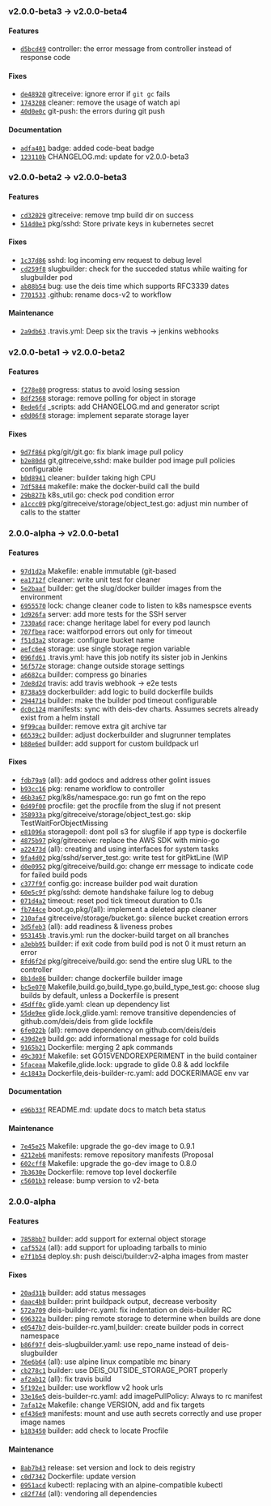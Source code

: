 ### v2.0.0-beta3 -> v2.0.0-beta4

#### Features

 - [`d5bcd49`](https://github.com/deis/builder/commit/d5bcd49cd9c525067eb6f19cb0eb3e805ec9d680) controller: the error message from controller instead of response code

#### Fixes

 - [`de48920`](https://github.com/deis/builder/commit/de48920731b7d61a78a96fb1807f5e5a6caeef1b) gitreceive: ignore error if `git gc` fails
 - [`1743208`](https://github.com/deis/builder/commit/1743208e551f5deaef3bbfc82949874dc6f63cc8) cleaner: remove the usage of watch api
 - [`40d0e0c`](https://github.com/deis/builder/commit/40d0e0c8033de6fc8667a08a66e8d92848ba648e) git-push: the errors during git push

#### Documentation

 - [`adfa401`](https://github.com/deis/builder/commit/adfa4018232adf7f1b47849467a5c6ab09cf615a) badge: added code-beat badge
 - [`123110b`](https://github.com/deis/builder/commit/123110b802f8c244b87f3212f56ab5034ebdb82d) CHANGELOG.md: update for v2.0.0-beta3

### v2.0.0-beta2 -> v2.0.0-beta3

#### Features

 - [`cd32029`](https://github.com/deis/builder/commit/cd3202999bc0b265332509e9f60aee6fbd7b442f) gitreceive: remove tmp build dir on success
 - [`514d0e3`](https://github.com/deis/builder/commit/514d0e3f604de5ddb2450d0b7a5b5729325573e8) pkg/sshd: Store private keys in kubernetes secret

#### Fixes

 - [`1c37d86`](https://github.com/deis/builder/commit/1c37d86feae5925f430c2825c81abc5104cc1453) sshd: log incoming env request to debug level
 - [`cd259f8`](https://github.com/deis/builder/commit/cd259f86e547996944f6312d5e0dc2fe43c19ded) slugbuilder: check for the succeded status while waiting for slugbuilder pod
 - [`ab88b54`](https://github.com/deis/builder/commit/ab88b5412c9e7f848dc57de060f7215e8dc66e1b) bug: use the deis time which supports RFC3339 dates
 - [`7701533`](https://github.com/deis/builder/commit/7701533b0a8cb334bdf9a18547db08d6efc62ff3) .github: rename docs-v2 to workflow

#### Maintenance

 - [`2a9db63`](https://github.com/deis/builder/commit/2a9db634a43427057f783a063ea122275c18f322) .travis.yml: Deep six the travis -> jenkins webhooks

### v2.0.0-beta1 -> v2.0.0-beta2

#### Features

 - [`f278e80`](https://github.com/deis/builder/commit/f278e80952d1b53a1edcad09667e11aca1db8ab3) progress: status to avoid losing session
 - [`8df2568`](https://github.com/deis/builder/commit/8df2568ee73ad2773df986728f5e595e55b299cb) storage: remove polling for object in storage
 - [`8ede6fd`](https://github.com/deis/builder/commit/8ede6fd09f7915029d1a412bbca7b28dd418c4d1) _scripts: add CHANGELOG.md and generator script
 - [`e0d06f8`](https://github.com/deis/builder/commit/e0d06f80be09d294baccd7a312b77cc2fa2af3a6) storage: implement separate storage layer

#### Fixes

 - [`9d7f864`](https://github.com/deis/builder/commit/9d7f864b92aef98fffd373731f6467804a183f7f) pkg/git/git.go: fix blank image pull policy
 - [`b2e80d4`](https://github.com/deis/builder/commit/b2e80d4bf234d2622b02085a602b93334229f972) git,gitreceive,sshd: make builder pod image pull policies configurable
 - [`b0d8941`](https://github.com/deis/builder/commit/b0d89417dc2432c3fbf1ccd082a43527c2611d0a) cleaner: builder taking high CPU
 - [`7df5844`](https://github.com/deis/builder/commit/7df58446337404e7050278359677a48d42b62b93) makefile: make the docker-build call the build
 - [`29b827b`](https://github.com/deis/builder/commit/29b827ba6ef4e76f9d21e642f1fe5737f6b427e7) k8s_util.go: check pod condition error
 - [`a1ccc09`](https://github.com/deis/builder/commit/a1ccc09fea62934c1e07998c044a2265cadba660) pkg/gitreceive/storage/object_test.go: adjust min number of calls to the statter

### 2.0.0-alpha -> v2.0.0-beta1

#### Features

 - [`97d1d2a`](https://github.com/deis/builder/commit/97d1d2a4019a245a9b5498bc293ba1a56d3ed395) Makefile: enable immutable (git-based
 - [`ea1712f`](https://github.com/deis/builder/commit/ea1712f6c9d2cf8684acebe86dea46244e20d2d6) cleaner: write unit test for cleaner
 - [`5e2baaf`](https://github.com/deis/builder/commit/5e2baaffc965e524fb4ed03231e77c667227550c) builder: get the slug/docker builder images from the environment
 - [`6955570`](https://github.com/deis/builder/commit/69555705190db894e1aab28a5cfb2fc3c41f1264) lock: change cleaner code to listen to k8s namespsce events
 - [`1d926fa`](https://github.com/deis/builder/commit/1d926fae1128e29b71817d59f3c2d3521f855f7a) server: add more tests for the SSH server
 - [`7330a6d`](https://github.com/deis/builder/commit/7330a6de7c9639ac338cb0625318d8cc49bbff52) race: change heritage label for every pod launch
 - [`707fbea`](https://github.com/deis/builder/commit/707fbea094e02c3353d39068e211c2ea127ec99e) race: waitforpod errors out only for timeout
 - [`f51d3a2`](https://github.com/deis/builder/commit/f51d3a2fb374f12f04c45d941362c4f5c6c5ae23) storage: configure bucket name
 - [`aefc6e4`](https://github.com/deis/builder/commit/aefc6e4dd1ce1a1bb95cce7d44c1cbcf5f78fe40) storage: use single storage region variable
 - [`096fd61`](https://github.com/deis/builder/commit/096fd611ff3232365f53089700541c812d211cc8) .travis.yml: have this job notify its sister job in Jenkins
 - [`56f572e`](https://github.com/deis/builder/commit/56f572e9c4f1c975af2570449b3e9d848deaf160) storage: change outside storage settings
 - [`a6682ca`](https://github.com/deis/builder/commit/a6682cacc44a1c64eb2ee0390b085a32d7ff7580) builder: compress go binaries
 - [`7de8d2d`](https://github.com/deis/builder/commit/7de8d2d660fbde09e716e3c094b456d33f0259e2) travis: add travis webhook -> e2e tests
 - [`8738a59`](https://github.com/deis/builder/commit/8738a5927014858f987560cc7f1e373d356d2a7c) dockerbuilder: add logic to build dockerfile builds
 - [`2944714`](https://github.com/deis/builder/commit/2944714899035f7fc99f16b52ba1e1da3f570c2a) builder: make the builder pod timeout configurable
 - [`dc0c124`](https://github.com/deis/builder/commit/dc0c12436069cd20eb57b84d11f55adbfac0bbef) manifests: sync with deis-dev charts. Assumes secrets already exist from a helm install
 - [`9f99caa`](https://github.com/deis/builder/commit/9f99caae709bd0bd6f448a37e107e3707c07e545) builder: remove extra git archive tar
 - [`66539c2`](https://github.com/deis/builder/commit/66539c23cdc403a79f5a78c07f685c91b810cc54) builder: adjust dockerbuilder and slugrunner templates
 - [`b88e6ed`](https://github.com/deis/builder/commit/b88e6ed3240133d4481309a65c4feafc1a01dcd4) builder: add support for custom buildpack url

#### Fixes

 - [`fdb79a9`](https://github.com/deis/builder/commit/fdb79a9af8d64908d4cd3073a5d4a0b2f9ed4e7a) (all): add godocs and address other golint issues
 - [`b93cc16`](https://github.com/deis/builder/commit/b93cc16e4e8c2faaa911bda16a64fe71133df240) pkg: rename workflow to controller
 - [`46b3a67`](https://github.com/deis/builder/commit/46b3a6759d5f83765941d730ec2f57a82e98c098) pkg/k8s/namespace.go: run go fmt on the repo
 - [`0d49f00`](https://github.com/deis/builder/commit/0d49f006b1638431708d81f1bdf681e1e20ee679) procfile: get the procfile from the slug if not present
 - [`358933a`](https://github.com/deis/builder/commit/358933a9f1cccf5f45fb8f35c4906f110bc59840) pkg/gitreceive/storage/object_test.go: skip TestWaitForObjectMissing
 - [`e81096a`](https://github.com/deis/builder/commit/e81096ace03793653ffa0ee4d088a697f3349549) storagepoll: dont poll s3 for slugfile if app type is dockerfile
 - [`4875b97`](https://github.com/deis/builder/commit/4875b97646da3c1f961a18c790752073175d3b38) pkg/gitreceive: replace the AWS SDK with minio-go
 - [`a22473d`](https://github.com/deis/builder/commit/a22473d9140585dfd87b3dc6b42b760f6daada98) (all): creating and using interfaces for system tasks
 - [`9fa4d02`](https://github.com/deis/builder/commit/9fa4d021e0b42cf8aa234c635d3a552a76d32d6c) pkg/sshd/server_test.go: write test for gitPktLine (WIP
 - [`d0e0952`](https://github.com/deis/builder/commit/d0e09520b9735f6fdcb754cd5cfbc4ba10b2c7a8) pkg/gitreceive/build.go: change err message to indicate code for failed build pods
 - [`c377f9f`](https://github.com/deis/builder/commit/c377f9f10098e90b91e3cece691454e0a061c64e) config.go: increase builder pod wait duration
 - [`60e5c9f`](https://github.com/deis/builder/commit/60e5c9f5903cd0ea155bfae5e067916a565c7e21) pkg/sshd: demote handshake failure log to debug
 - [`071d4a2`](https://github.com/deis/builder/commit/071d4a202a2fc6abfb59078ab327e07a8700f519) timeout: reset pod tick timeout duration to 0.1s
 - [`fb744ce`](https://github.com/deis/builder/commit/fb744ceb6b069aaaacd6ac342b0f174673f707c0) boot.go,pkg/(all): implement a deleted app cleaner
 - [`210afa4`](https://github.com/deis/builder/commit/210afa455cfc269f29d578298f558e91d6e7caf4) gitreceive/storage/bucket.go: silence bucket creation errors
 - [`3d5feb3`](https://github.com/deis/builder/commit/3d5feb38c6cecd1550bee7fb16f00eddc41e7741) (all): add readiness & liveness probes
 - [`953145b`](https://github.com/deis/builder/commit/953145b7c941e51934b0152e3e6f9a568586b0a1) .travis.yml: run the docker-build target on all branches
 - [`a3ebb95`](https://github.com/deis/builder/commit/a3ebb95456fa173d3772ecaa81c080964598e4b9) builder: if exit code from build pod is not 0 it must return an error
 - [`8fd6f2d`](https://github.com/deis/builder/commit/8fd6f2df24de4eefccddbaac12ff6aa3da16a89b) pkg/gitreceive/build.go: send the entire slug URL to the controller
 - [`8b1de86`](https://github.com/deis/builder/commit/8b1de86c7ace3e822c254d7920429b706258bbef) builder: change dockerfile builder image
 - [`bc5e070`](https://github.com/deis/builder/commit/bc5e070b4dd2be1eb0899aeadf890f342508f6d6) Makefile,build.go,build_type.go,build_type_test.go: choose slug builds by default, unless a Dockerfile is present
 - [`45dff0c`](https://github.com/deis/builder/commit/45dff0cb9e374bf15548c135178984df67a56823) glide.yaml: clean up dependency list
 - [`55de9ee`](https://github.com/deis/builder/commit/55de9ee0db74d672b6e6b3f0398654f613d0d094) glide.lock,glide.yaml: remove transitive dependencies of github.com/deis/deis from glide lockfile
 - [`6fe022b`](https://github.com/deis/builder/commit/6fe022b0b6313bdd823f5b7fdf30c7e658002e38) (all): remove dependency on github.com/deis/deis
 - [`439d2e9`](https://github.com/deis/builder/commit/439d2e9033877e380b70ad53eaf0bdd8da26a104) build.go: add informational message for cold builds
 - [`9165b21`](https://github.com/deis/builder/commit/9165b21caf842c6b8c7a725e41be7e4b5cdab344) Dockerfile: merging 2 apk commands
 - [`49c303f`](https://github.com/deis/builder/commit/49c303f24f46dfbda25ec95228620a7408f9cf92) Makefile: set GO15VENDOREXPERIMENT in the build container
 - [`5faceaa`](https://github.com/deis/builder/commit/5faceaa02ec1f0c65689c0c8dec43ba9be696e3e) Makefile,glide.lock: upgrade to glide 0.8 & add lockfile
 - [`4c1843a`](https://github.com/deis/builder/commit/4c1843a111a7621290940ee8f7236cea11586753) Dockerfile,deis-builder-rc.yaml: add DOCKERIMAGE env var

#### Documentation

 - [`e96b33f`](https://github.com/deis/builder/commit/e96b33f42cc3dc874d7df30f625cdca89b9fdc65) README.md: update docs to match beta status

#### Maintenance

 - [`7e45e25`](https://github.com/deis/builder/commit/7e45e25cad219816d045d8553acb171bc781fbb1) Makefile: upgrade the go-dev image to 0.9.1
 - [`4212eb6`](https://github.com/deis/builder/commit/4212eb6a8959185346b192f0cc11de0443ec061a) manifests: remove repository manifests (Proposal
 - [`602cff8`](https://github.com/deis/builder/commit/602cff845aa75fcb0d6857e266df78ede2eb48f3) Makefile: upgrade the go-dev image to 0.8.0
 - [`7b3630e`](https://github.com/deis/builder/commit/7b3630e926fb73f473a891bd0a3b2a49a90fb491) Dockerfile: remove top level dockerfile
 - [`c5601b3`](https://github.com/deis/builder/commit/c5601b398ccc2e080e733eeb5f4a07eaf4d3070b) release: bump version to v2-beta

### 2.0.0-alpha

#### Features

 - [`7858bb7`](https://github.com/deis/builder/commit/7858bb798bb47f5e5dfc78578204d9793b9650b9) builder: add support for external object storage
 - [`caf5524`](https://github.com/deis/builder/commit/caf55242ed952c964b7abf16578495b979c07e8f) (all): add support for uploading tarballs to minio
 - [`e7f1b54`](https://github.com/deis/builder/commit/e7f1b544d017bdb13c2adba998c24b46527ac4cd) deploy.sh: push deisci/builder:v2-alpha images from master

#### Fixes

 - [`20ad31b`](https://github.com/deis/builder/commit/20ad31ba8b058aebcbed3efc03b43d71a7cde9e8) builder: add status messages
 - [`daac4b8`](https://github.com/deis/builder/commit/daac4b822a94554799c8503e5e7662592492b7f0) builder: print buildpack output, decrease verbosity
 - [`572a709`](https://github.com/deis/builder/commit/572a70947d46adb94a019e719291fff1f8c62a66) deis-builder-rc.yaml: fix indentation on deis-builder RC
 - [`696322a`](https://github.com/deis/builder/commit/696322ad799101b09c77e970ce6c20ca8d30a206) builder: ping remote storage to determine when builds are done
 - [`e0547b7`](https://github.com/deis/builder/commit/e0547b7d7deebdfd16e784475051075026c098d9) deis-builder-rc.yaml,builder: create builder pods in correct namespace
 - [`b86f97f`](https://github.com/deis/builder/commit/b86f97fa5e3640f69ce846b2dd02df56ae248e7b) deis-slugbuilder.yaml: use repo_name instead of deis-slugbuilder
 - [`76e6b64`](https://github.com/deis/builder/commit/76e6b6495a0872888536ed93ab447a92b9b1f44d) (all): use alpine linux compatible mc binary
 - [`cb278c1`](https://github.com/deis/builder/commit/cb278c1973c3f988471860940601545f9db6ade1) builder: use DEIS_OUTSIDE_STORAGE_PORT properly
 - [`af2ab12`](https://github.com/deis/builder/commit/af2ab129c608e999b7257a338a0474b0620bc975) (all): fix travis build
 - [`5f192e1`](https://github.com/deis/builder/commit/5f192e12a7f36dfeb4cf8c18bef51e0f0c7af594) builder: use workflow v2 hook urls
 - [`33e16e5`](https://github.com/deis/builder/commit/33e16e54683a20e4608d9a139f014aa4c8b5452e) deis-builder-rc.yaml: add imagePullPolicy: Always to rc manifest
 - [`7afa12e`](https://github.com/deis/builder/commit/7afa12e216239832cde3af33b00571260ccb4f18) Makefile: change VERSION, add and fix targets
 - [`ef436e9`](https://github.com/deis/builder/commit/ef436e93b67f4021cd93981ba98784e367167c03) manifests: mount and use auth secrets correctly and use proper image names
 - [`b183450`](https://github.com/deis/builder/commit/b18345073f1445c1e338924f7ba835fb0cd20bc7) builder: add check to locate Procfile

#### Maintenance

 - [`8ab7b43`](https://github.com/deis/builder/commit/8ab7b43b5020c3d489534ce045114e4e114011e7) release: set version and lock to deis registry
 - [`c0d7342`](https://github.com/deis/builder/commit/c0d734208c8b1da5de5d91d16e72cbf40ba4c99f) Dockerfile: update version
 - [`0951acd`](https://github.com/deis/builder/commit/0951acdd5d275ce2f4a8dbe07af99704f4bfab9b) kubectl: replacing with an alpine-compatible kubectl
 - [`c82f74d`](https://github.com/deis/builder/commit/c82f74d943f760a1f808b7f395c4fbca94a3d097) (all): vendoring all dependencies
